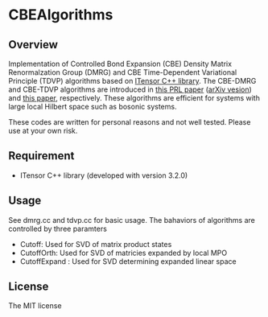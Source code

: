 # CBEAlgorithms
## Overview
Implementation of Controlled Bond Expansion (CBE) Density Matrix Renormalzation Group (DMRG) and CBE Time-Dependent Variational Principle (TDVP) algorithms based on [ITensor C++ library](https://github.com/ITensor/ITensor). The CBE-DMRG and CBE-TDVP algorithms are introduced in [this PRL paper](https://journals.aps.org/prl/abstract/10.1103/PhysRevLett.130.246402) ([arXiv vesion](https://arxiv.org/abs/2207.14712)) and [this paper](https://arxiv.org/abs/2208.10972), respectively. These algorithms are efficient for systems with large local Hilbert space such as bosonic systems.

These codes are written for personal reasons and not well tested. Please use at your own risk.

## Requirement
- ITensor C++ library (developed with version 3.2.0)

## Usage
See dmrg.cc and tdvp.cc for basic usage.
The bahaviors of algorithms are controlled by three paramters
- Cutoff: Used for SVD of matrix product states
- CutoffOrth: Used for SVD of matricies expanded by local MPO
- CutoffExpand : Used for SVD determining expanded linear space

## License
The MIT license